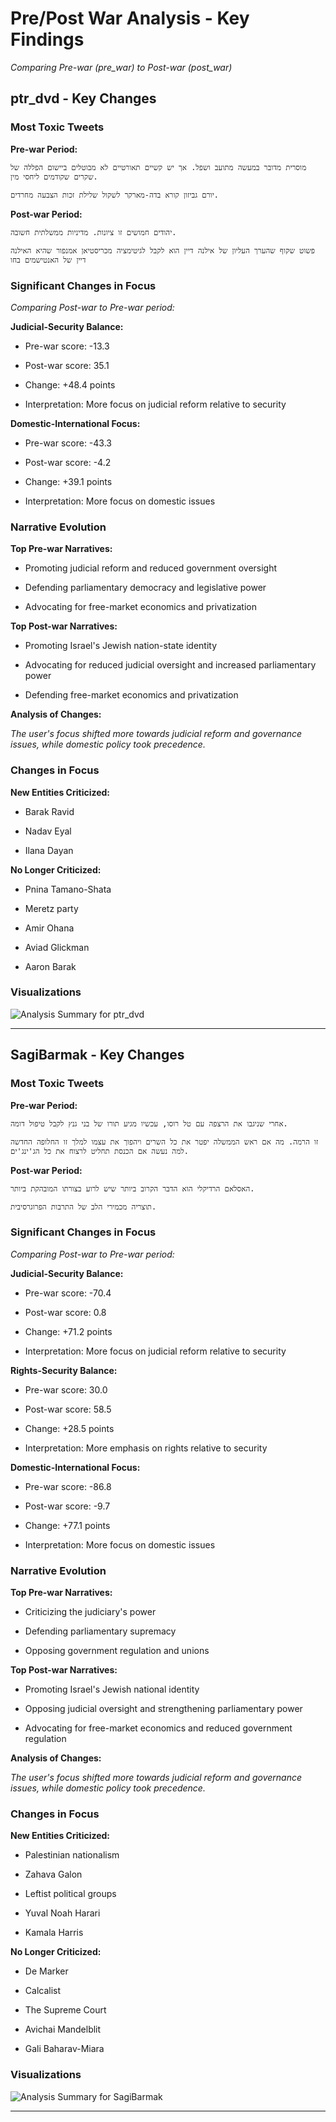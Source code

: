 # Pre/Post War Analysis - Key Findings

*Comparing Pre-war (pre_war) to Post-war (post_war)*


## ptr_dvd - Key Changes


### Most Toxic Tweets


**Pre-war Period:**

```
מוסרית מדובר במעשה מתועב ושפל. אך יש קשיים תאורטיים לא מבוטלים ביישום הפללה של שקרים שקודמים ליחסי מין.
```

```
יורם גביזון קורא בדה-מארקר לשקול שלילת זכות הצבעה מחרדים.
```


**Post-war Period:**

```
יהודים חמושים זו ציונות. מדיניות ממשלתית חשובה.
```

```
פשוט שקוף שהערך העליון של אילנה דיין הוא לקבל לגיטימציה מכריסטיאן אמנפור שהיא האילנה דיין של האנטישמים בחו
```


### Significant Changes in Focus

*Comparing Post-war to Pre-war period:*


**Judicial-Security Balance:**

- Pre-war score: -13.3

- Post-war score: 35.1

- Change: +48.4 points

- Interpretation: More focus on judicial reform relative to security


**Domestic-International Focus:**

- Pre-war score: -43.3

- Post-war score: -4.2

- Change: +39.1 points

- Interpretation: More focus on domestic issues



### Narrative Evolution

**Top Pre-war Narratives:**

- Promoting judicial reform and reduced government oversight

- Defending parliamentary democracy and legislative power

- Advocating for free-market economics and privatization


**Top Post-war Narratives:**

- Promoting Israel's Jewish nation-state identity

- Advocating for reduced judicial oversight and increased parliamentary power

- Defending free-market economics and privatization


**Analysis of Changes:**

*The user's focus shifted more towards judicial reform and governance issues, while domestic policy took precedence.*



### Changes in Focus


**New Entities Criticized:**

- Barak Ravid

- Nadav Eyal

- Ilana Dayan


**No Longer Criticized:**

- Pnina Tamano-Shata

- Meretz party

- Amir Ohana

- Aviad Glickman

- Aaron Barak


### Visualizations

![Analysis Summary for ptr_dvd](data\user_analysis\analysis_ptr_dvd_20250112_164317.png)


---


## SagiBarmak - Key Changes


### Most Toxic Tweets


**Pre-war Period:**

```
אחרי שניגבו את הרצפה עם טל רוסו, עכשיו מגיע תורו של בני גנץ לקבל טיפול דומה.
```

```
זו הרמה. מה אם ראש הממשלה יפטר את כל השרים ויהפוך את עצמו למלך זו החלופה החדשה למה נעשה אם הכנסת תחליט לרצוח את כל הג'ינג'ים.
```


**Post-war Period:**

```
האסלאם הרדיקלי הוא הדבר הקרוב ביותר שיש לרוע בצורתו המובהקת ביותר.
```

```
תוצריה מכמירי הלב של התרבות הפרוגרסיבית.
```


### Significant Changes in Focus

*Comparing Post-war to Pre-war period:*


**Judicial-Security Balance:**

- Pre-war score: -70.4

- Post-war score: 0.8

- Change: +71.2 points

- Interpretation: More focus on judicial reform relative to security


**Rights-Security Balance:**

- Pre-war score: 30.0

- Post-war score: 58.5

- Change: +28.5 points

- Interpretation: More emphasis on rights relative to security


**Domestic-International Focus:**

- Pre-war score: -86.8

- Post-war score: -9.7

- Change: +77.1 points

- Interpretation: More focus on domestic issues



### Narrative Evolution

**Top Pre-war Narratives:**

- Criticizing the judiciary's power

- Defending parliamentary supremacy

- Opposing government regulation and unions


**Top Post-war Narratives:**

- Promoting Israel's Jewish national identity

- Opposing judicial oversight and strengthening parliamentary power

- Advocating for free-market economics and reduced government regulation


**Analysis of Changes:**

*The user's focus shifted more towards judicial reform and governance issues, while domestic policy took precedence.*



### Changes in Focus


**New Entities Criticized:**

- Palestinian nationalism

- Zahava Galon

- Leftist political groups

- Yuval Noah Harari

- Kamala Harris


**No Longer Criticized:**

- De Marker

- Calcalist

- The Supreme Court

- Avichai Mandelblit

- Gali Baharav-Miara


### Visualizations

![Analysis Summary for SagiBarmak](data\user_analysis\analysis_SagiBarmak_20250112_164319.png)


---
